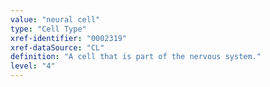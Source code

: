 ```yaml
---
value: "neural cell"
type: "Cell Type"
xref-identifier: "0002319"
xref-dataSource: "CL"
definition: "A cell that is part of the nervous system."
level: "4"
---
```

